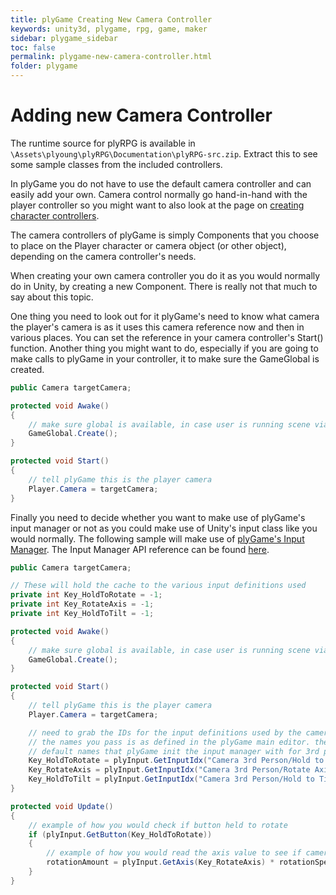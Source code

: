 ```yaml
---
title: plyGame Creating New Camera Controller
keywords: unity3d, plygame, rpg, game, maker
sidebar: plygame_sidebar
toc: false
permalink: plygame-new-camera-controller.html
folder: plygame
---
```


Adding new Camera Controller
====================================

The runtime source for plyRPG is available in `\Assets\plyoung\plyRPG\Documentation\plyRPG-src.zip`. Extract this to see some sample classes from the included controllers. 

In plyGame you do not have to use the default camera controller and can easily add your own. Camera control normally go hand-in-hand with the player controller so you might want to also look at the page on [creating character controllers](plygame-new-character-controller.html).

The camera controllers of plyGame is simply Components that you choose to place on the Player character or camera object (or other object), depending on the camera controller's needs.

When creating your own camera controller you do it as you would normally do in Unity, by creating a new Component. There is really not that much to say about this topic.

One thing you need to look out for it plyGame's need to know what camera the player's camera is as it uses this camera reference now and then in various places. You can set the reference in your camera controller's Start() function. Another thing you might want to do, especially if you are going to make calls to plyGame in your controller, it to make sure the GameGlobal is created. 

```csharp
public Camera targetCamera;

protected void Awake()
{
	// make sure global is available, in case user is running scene via Unity play button. 
	GameGlobal.Create();
}

protected void Start()
{
	// tell plyGame this is the player camera
	Player.Camera = targetCamera;
}
```

Finally you need to decide whether you want to make use of plyGame's input manager or not as you could make use of Unity's input class like you would normally. The following sample will make use of [plyGame's Input Manager](input-settings.html). The Input Manager API reference can be found [here](http://www.plyoung.com/api/index.html). 

```csharp
public Camera targetCamera;

// These will hold the cache to the various input definitions used
private int Key_HoldToRotate = -1;
private int Key_RotateAxis = -1;
private int Key_HoldToTilt = -1;

protected void Awake()
{
	// make sure global is available, in case user is running scene via Unity play button.
	GameGlobal.Create();
}

protected void Start()
{
	// tell plyGame this is the player camera
	Player.Camera = targetCamera;

	// need to grab the IDs for the input definitions used by the camera controller
	// the names you pass is as defined in the plyGame main editor. these are the
	// default names that plyGame init the input manager with for 3rd person cam
	Key_HoldToRotate = plyInput.GetInputIdx("Camera 3rd Person/Hold to Rotate");
	Key_RotateAxis = plyInput.GetInputIdx("Camera 3rd Person/Rotate Axis");
	Key_HoldToTilt = plyInput.GetInputIdx("Camera 3rd Person/Hold to Tilt");
}

protected void Update()
{
	// example of how you would check if button held to rotate
	if (plyInput.GetButton(Key_HoldToRotate))
	{
		// example of how you would read the axis value to see if camera should be rotated
		rotationAmount = plyInput.GetAxis(Key_RotateAxis) * rotationSpeed;
	}
}
```
